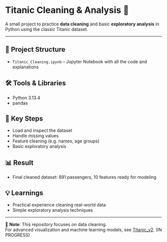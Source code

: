 # Titanic Cleaning & Analysis 🚢

A small project to practice **data cleaning** and basic **exploratory analysis** in Python using the classic Titanic dataset.

---

## 📂 Project Structure
- `Titanic_Cleaning.ipynb` – Jupyter Notebook with all the code and explanations

## 🛠️ Tools & Libraries
- Python 3.13.4
- pandas

## 🔑 Key Steps
- Load and inspect the dataset
- Handle missing values
- Feature cleaning (e.g. names, age groups)
- Basic exploratory analysis

## 📊 Result
- Final cleaned dataset: 891 passengers, 10 features ready for modeling

## 💡 Learnings
- Practical experience cleaning real-world data
- Simple exploratory analysis techniques

---

📢 **Note**: This repository focuses on data cleaning.  
For advanced visualization and machine learning models, see [Titanic_v2](link).
(IN PROGRESS)

